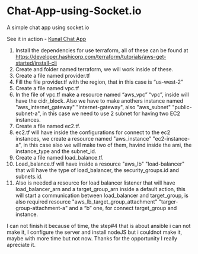 # Chat-App-using-Socket.io
A simple chat app using socket.io
  
See it in action - [Kunal Chat App](https://kunal-chat-app.herokuapp.com)

1.	Install the dependencies for use terraform, all of these can be found at https://developer.hashicorp.com/terraform/tutorials/aws-get-started/install-cli
2.	Create and folder named terraform, we will work inside of these.
3.	Create a file named provider.tf 
4.	Fill the file provider.tf with the region, that in this case is “us-west-2”
5.	Create a file named vpc.tf 
6.	In the file of vpc.tf make a resource named “aws_vpc” “vpc”, inside will have the cidr_block. Also we have to make anothers instance named "aws_internet_gateway" "internet-gateway", also "aws_subnet"     "public-subnet-a", in this case we need to use 2 subnet for having two EC2 instances. 
7.	Create a file named ec2.tf.
8.	ec2.tf will have inside the configurations for connect to the ec2 instances, we create a resource named "aws_instance" "ec2-instance-a", in this case also we will make two of them, havind inside the ami, the instance_type and the subnet_id.
9.	Create a file named load_balance.tf.
10.	Load_balance.tf will have inside a resource "aws_lb" "load-balancer" that will have the type of load_balancer, the security_groups.id and subnets.id.
11.	Also is needed a resource for load balancer listener that will have load_balancer_arn and a target_group_arn inside a default action, this will start a communication between load_balancer and target_group, is also required resource "aws_lb_target_group_attachment" "targer-group-attachment-a" and a “b” one, for connect target_group and instance.

I can not finish it because of time, the step#4 that is about ansible i can not make it, I configure the server and install nodeJS but i couldnot make it, maybe with more time but not now. Thanks for the opportunity I really apreciate it.
